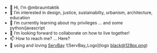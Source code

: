 - 👋 Hi, I’m @mbraumtaktik
- 👀 I’m interested in design, justice, sustainabilty, urbanism, architecture, education
- 🌱 I’m currently learning about my privileges ... and some python/javascript
- 💞️ I’m looking forward to collaborate on how to live together!
- 📫 How to reach me? ... Here?
- 💞️ using and loving [ServBay](https://www.servbay.com/)
  ![ServBay_Logo](logo black@128px.png)
  
